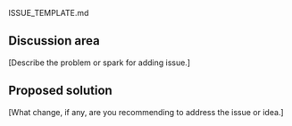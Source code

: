 ISSUE_TEMPLATE.md
<!-- 
Please feel free to remove whatever sections or lines in this that aren't relevant.

Use the title line as the title of your issue, then delete these lines. 

## Title line template: [Brief description]

-->

## Discussion area

[Describe the problem or spark for adding issue.]

## Proposed solution

[What change, if any, are you recommending to address the issue or idea.]
